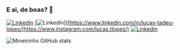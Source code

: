 ### E ai, de boas? 👋

[![Linkedin](https://img.shields.io/badge/GitHub-100000?style=for-the-badge&logo=github&logoColor=white)](https://www.linkedin.com/in/lucas-tadeu-lopes/)
[![Linkedin](https://img.shields.io/badge/Instagram-E4405F?style=for-the-badge&logo=instagram&logoColor=white)]([https://www.linkedin.com/in/lucas-tadeu-lopes/(https://www.instagram.com/lucas.tlopes/)
[![Linkedin](https://img.shields.io/badge/Facebook-1877F2?style=for-the-badge&logo=facebook&logoColor=white)](https://www.facebook.com/kaduh.lopes)

![Mineirinho GitHub stats](https://github-readme-stats.vercel.app/api?username=DEVLucasLopess&show_icons=true&theme=radical)
